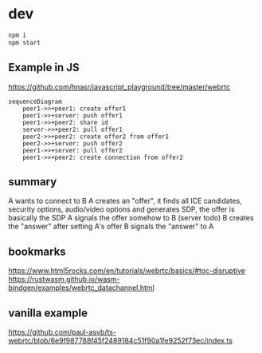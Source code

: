 # dev

```bash
npm i
npm start
```

## Example in JS
https://github.com/hnasr/javascript_playground/tree/master/webrtc

```mermaid
sequenceDiagram
    peer1->>+peer1: create offer1
    peer1->>+server: push offer1
    peer1->>+peer2: share id
    server->>+peer2: pull offer1
    peer2->>+peer2: create offer2 from offer1
    peer2->>+server: push offer2
    peer1->>+server: pull offer2
    peer1->>+peer2: create connection from offer2
```

## summary

A wants to connect to B
A creates an "offer", it finds all ICE candidates, security options, audio/video options and generates SDP, the offer is basically the SDP
A signals the offer somehow to B (server todo)
B creates the "answer" after setting A's offer
B signals the "answer" to A


## bookmarks
https://www.html5rocks.com/en/tutorials/webrtc/basics/#toc-disruptive
https://rustwasm.github.io/wasm-bindgen/examples/webrtc_datachannel.html

## vanilla example
https://github.com/paul-asvb/ts-webrtc/blob/6e9f987788f45f2489184c51f90a1fe9252f73ec/index.ts